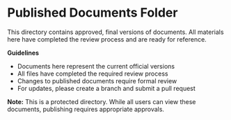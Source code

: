 # Published Documents Folder
This directory contains approved, final versions of documents. All materials here have completed the review process and are ready for reference.

**Guidelines**
- Documents here represent the current official versions
- All files have completed the required review process
- Changes to published documents require formal review
- For updates, please create a branch and submit a pull request

**Note:** This is a protected directory. While all users can view these documents, publishing requires appropriate approvals.
